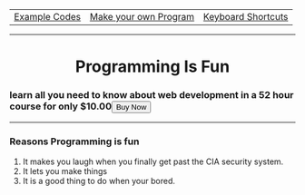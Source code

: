 
<html>
  <head>
    <meta charset="utf-8">
    <title>Programming Fansite</title>
    <link rel="stylesheet" href="styles.css">
    <link rel="stylesheet" href="https://stackpath.bootstrapcdn.com/bootstrap/4.4.1/css/bootstrap.min.css" integrity="sha384-   Vkoo8x4CGsO3+Hhxv8T/Q5PaXtkKtu6ug5TOeNV6gBiFeWPGFN9MuhOf23Q9Ifjh" crossorigin="anonymous">
    <link rel="stylesheet" href="styles.css">
    <link rel="icon" href="favicon (2).ico">
  </head> 
  <body>
    <table>
        <tr>
            <td><a href="Example Puns.html">Example Codes</a></td>
            <td><a href="Make your own Pun.html">Make your own Program</a></td>
            <td><a href="Keyboard Shortcuts.html">Keyboard Shortcuts</a></td>
        </tr>
    </table>
    <hr>
    <center>
    <h1>Programming Is Fun</h1>
    </center>
    <h3>learn all you need to know about web development in a 52 hour course for only $10.00<button                onclick="window.location.href='https://www.udemy.com/course/the-complete-web-development-bootcamp/'">Buy Now</button></h3>
    <hr>
    <h3>Reasons Programming is fun</h3>
    <ol>
      <li>It makes you laugh when you finally get past the CIA security system. </li>
      <li>It lets you make things</li>
      <li>It is a good thing to do when your bored. </li>
    </ol>
    <br>


